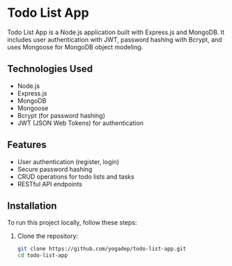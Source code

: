 # Todo List App

Todo List App is a Node.js application built with Express.js and MongoDB. It includes user authentication with JWT, password hashing with Bcrypt, and uses Mongoose for MongoDB object modeling.

## Technologies Used

- Node.js
- Express.js
- MongoDB
- Mongoose
- Bcrypt (for password hashing)
- JWT (JSON Web Tokens) for authentication

## Features

- User authentication (register, login)
- Secure password hashing
- CRUD operations for todo lists and tasks
- RESTful API endpoints

## Installation

To run this project locally, follow these steps:

1. Clone the repository:

   ```bash
   git clone https://github.com/yogadep/todo-list-app.git
   cd todo-list-app